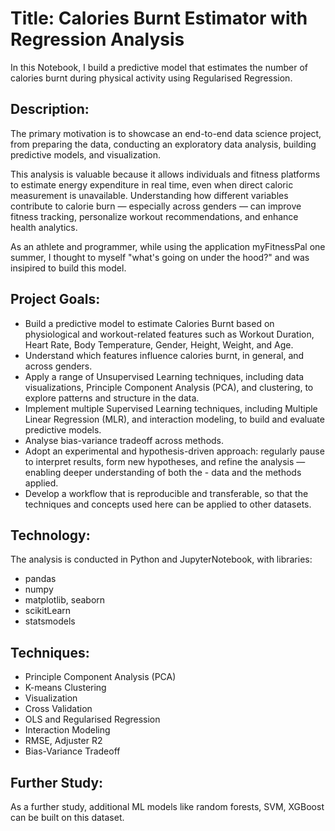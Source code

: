 # Title: Calories Burnt Estimator with Regression Analysis
In this Notebook, I build a predictive model that estimates the number of calories burnt during physical activity using Regularised Regression.

## Description: 
The primary motivation is to showcase an end-to-end data science project, from preparing the data, conducting an exploratory data analysis, building predictive models, and visualization.

This analysis is valuable because it allows individuals and fitness platforms to estimate energy expenditure in real time, even when direct caloric measurement is unavailable. Understanding how different variables contribute to calorie burn — especially across genders — can improve fitness tracking, personalize workout recommendations, and enhance health analytics.

As an athlete and programmer, while using the application myFitnessPal one summer, I thought to myself "what's going on under the hood?" and was insipired to build this model.

## Project Goals:
- Build a predictive model to estimate Calories Burnt based on physiological and workout-related features such as Workout Duration, Heart Rate, Body Temperature, Gender, Height, Weight, and Age.
- Understand which features influence calories burnt, in general, and across genders.
- Apply a range of Unsupervised Learning techniques, including data visualizations, Principle Component Analysis (PCA), and clustering, to explore patterns and structure in the data.
- Implement multiple Supervised Learning techniques, including Multiple Linear Regression (MLR), and interaction modeling, to build and evaluate predictive models.
- Analyse bias-variance tradeoff across methods.
- Adopt an experimental and hypothesis-driven approach: regularly pause to interpret results, form new hypotheses, and refine the analysis — enabling deeper understanding of both the - data and the methods applied.
- Develop a workflow that is reproducible and transferable, so that the techniques and concepts used here can be applied to other datasets.

## Technology:
The analysis is conducted in Python and JupyterNotebook, with libraries:
- pandas
- numpy
- matplotlib, seaborn
- scikitLearn
- statsmodels

## Techniques:
- Principle Component Analysis (PCA)
- K-means Clustering
- Visualization
- Cross Validation
- OLS and Regularised Regression
- Interaction Modeling
- RMSE, Adjuster R2
- Bias-Variance Tradeoff

## Further Study:
As a further study, additional ML models like random forests, SVM, XGBoost can be built on this dataset.


